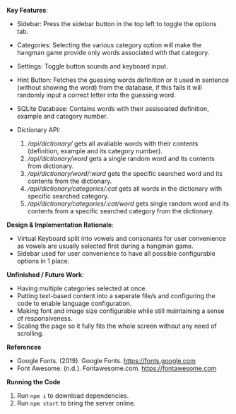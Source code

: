 **Key Features**: 
- Sidebar: Press the sidebar button in the top left to toggle the options tab.
- Categories: Selecting the various category option will make the hangman game provide only words associated with that    category.
- Settings: Toggle button sounds and keyboard input.
- Hint Button: Fetches the guessing words definition or it used in sentence (without showing the word) from the database, if this fails it will randomly input a correct letter into the guessing word.

- SQLite Database: Contains words with their assisoiated definition, example and category number.

- Dictionary API: 
  1. */api/dictionary/* gets all avaliable words with their contents (definition, example and its category number).
  2. */api/dictionary/word* gets a single random word and its contents from dictionary.
  3. */api/dictionary/word/:word* gets the specific searched word and its contents from the dictionary.
  4. */api/dictionary/categories/:cat* gets all words in the dictionary with specific searched category.
  5. */api/dictionary/categories/:cat/word* gets single random word and its contents from a specific searched category from the dictionary.


**Design & Implementation Rationale**:
- Virtual Keyboard split into vowels and consonants for user convenience as vowels are usually selected first during a hangman game.
- Sidebar used for user convenience to have all possible configurable options in 1 place.


**Unfinished / Future Work**:
- Having multiple categories selected at once.
- Putting text-based content into a seperate file/s and configuring the code to enable language configuration.
- Making font and image size configurable while still maintaining a sense of responsiveness. 
- Scaling the page so it fully fits the whole screen without any need of scrolling.


**References**
- Google Fonts. (2019). Google Fonts. https://fonts.google.com
- Font Awesome. (n.d.). Fontawesome.com. https://fontawesome.com


**Running the Code**
  1. Run `npm i` to download dependencies.
  2. Run `npm start` to bring the server online.